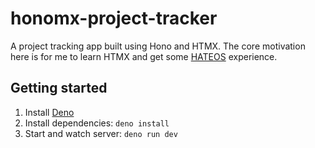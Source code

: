 # honomx-project-tracker

A project tracking app built using Hono and HTMX. The core motivation here is for me to learn HTMX and get some [HATEOS](https://en.wikipedia.org/wiki/HATEOAS) experience.

## Getting started

1. Install [Deno](https://docs.deno.com/runtime/getting_started/installation/)
2. Install dependencies: `deno install`
3. Start and watch server: `deno run dev`
